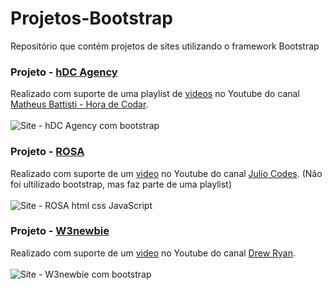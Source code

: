 # Projetos-Bootstrap
Repositório que contém projetos de sites utilizando o framework Bootstrap


### Projeto - <a href="https://github.com/MaxHenriique/Projetos-Bootstrap/tree/main/hDC%20Agency">hDC Agency</a>
Realizado com suporte de uma playlist de <a href="https://www.youtube.com/playlist?list=PLnDvRpP8Bnexu5wvxogy6N49_S5Xk8Cze">videos</a> no Youtube do canal <a href="https://www.youtube.com/c/MatheusBattisti">Matheus Battisti - Hora de Codar</a>.
<br>
<br>
![Site - hDC Agency  com bootstrap](https://user-images.githubusercontent.com/101279529/164365443-88450022-0fb8-4269-b2e7-687bc47f2a3b.png)

### Projeto - <a href="https://github.com/MaxHenriique/Projetos-Bootstrap/tree/main/ROSA">ROSA</a>
Realizado com suporte de um <a href="https://www.youtube.com/watch?v=FZQxPTV3cFk">video</a> no Youtube do canal <a href="https://www.youtube.com/channel/UCeHWTyAKBv_WnW8gsEKGECw">Julio Codes</a>. (Não foi ultilizado bootstrap, mas faz parte de uma playlist)
<br>
<br>
![Site - ROSA html css JavaScript](https://user-images.githubusercontent.com/101279529/167975191-dde8c9cc-dab4-426c-a596-8b01e1df655f.png)

### Projeto - <a href="https://github.com/MaxHenriique/Projetos-Bootstrap/tree/main/W3newbie">W3newbie</a>
Realizado com suporte de um <a href="https://www.youtube.com/watch?v=9cKsq14Kfsw&list=PL1MK7nFniZZYRV5sign661Pq--3DbF9Bn&index=5&t=1555s">video</a> no Youtube do canal <a href="https://www.youtube.com/channel/UCtXGz0MBuqZUC8rmGddc07Q">Drew Ryan</a>.
<br>
<br>
![Site - W3newbie com bootstrap](https://user-images.githubusercontent.com/101279529/167975176-920894ed-851f-4f4d-9232-f1f45bb2a0e2.png)

